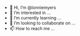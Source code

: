 - 👋 Hi, I’m @lonniemyers
- 👀 I’m interested in ...
- 🌱 I’m currently learning ...
- 💞️ I’m looking to collaborate on ...
- 📫 How to reach me ...

<!---
lonniemyers/lonniemyers is a ✨ special ✨ repository because its `README.md` (this file) appears on your GitHub profile.
You can click the Preview link to take a look at your changes.
--->
